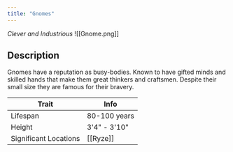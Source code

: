 ```yaml
---
title: "Gnomes"
---
```

*Clever and Industrious*
![[Gnome.png]]

## Description
Gnomes have a reputation as busy-bodies. Known to have gifted minds and skilled hands that make them great thinkers and craftsmen. Despite their small size they are famous for their bravery.

| Trait | Info |
| --- | --- |
| Lifespan | 80-100 years |
| Height | 3'4" - 3'10" |
| Significant Locations | [[Ryze]] |
